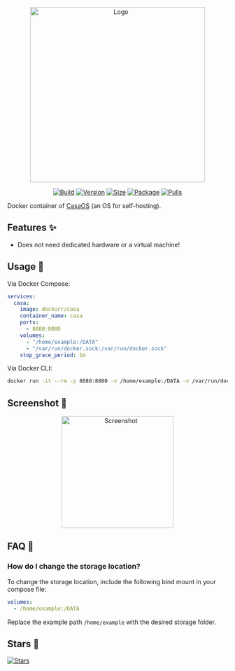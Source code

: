 <div align="center">
<a href="https://github.com/dockur/casa"><img src="https://raw.githubusercontent.com/dockur/casa/master/.github/logo.png" title="Logo" style="max-width:100%;" width="400" /></a>
</div>
<div align="center">

[![Build]][build_url]
[![Version]][tag_url]
[![Size]][tag_url]
[![Package]][pkg_url]
[![Pulls]][hub_url]

</div></h1>

Docker container of [CasaOS](https://casaos.zimaspace.com/) (an OS for self-hosting).

## Features ✨

* Does not need dedicated hardware or a virtual machine!

## Usage  🐳

Via Docker Compose:

```yaml
services:
  casa:
    image: dockurr/casa
    container_name: casa
    ports:
      - 8080:8080
    volumes:
      - "/home/example:/DATA"
      - "/var/run/docker.sock:/var/run/docker.sock"
    stop_grace_period: 1m
```

Via Docker CLI:

```bash
docker run -it --rm -p 8080:8080 -v /home/example:/DATA -v /var/run/docker.sock:/var/run/docker.sock --stop-timeout 60 dockurr/casa
```

## Screenshot 📸

<div align="center">
<a href="https://github.com/dockur/casa"><img src="https://raw.githubusercontent.com/dockur/casa/master/.github/screen.png" title="Screenshot" style="max-width:100%;" width="256" /></a>
</div>

## FAQ 💬

### How do I change the storage location?

  To change the storage location, include the following bind mount in your compose file:

  ```yaml
  volumes:
    - /home/example:/DATA
  ```

  Replace the example path `/home/example` with the desired storage folder.

## Stars 🌟
[![Stars](https://starchart.cc/dockur/casa.svg?variant=adaptive)](https://starchart.cc/dockur/casa)

[build_url]: https://github.com/dockur/casa/
[hub_url]: https://hub.docker.com/r/dockurr/casa
[tag_url]: https://hub.docker.com/r/dockurr/casa/tags
[pkg_url]: https://github.com/dockur/casa/pkgs/container/casa

[Build]: https://github.com/dockur/casa/actions/workflows/build.yml/badge.svg
[Size]: https://img.shields.io/docker/image-size/dockurr/casa/latest?color=066da5&label=size
[Pulls]: https://img.shields.io/docker/pulls/dockurr/casa.svg?style=flat&label=pulls&logo=docker
[Version]: https://img.shields.io/docker/v/dockurr/casa/latest?arch=amd64&sort=semver&color=066da5
[Package]:https://img.shields.io/badge/dynamic/json?url=https%3A%2F%2Fipitio.github.io%2Fbackage%2Fdockur%2Fcasa%2Fcasa.json&query=%24.downloads&logo=github&style=flat&color=066da5&label=pulls

